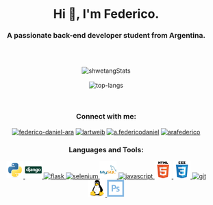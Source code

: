 <h1 align="center">Hi 👋, I'm Federico.</h1>
<h3 align="center">A passionate back-end developer student from Argentina.</h3>
<br />
<br />
<p align="center">
  <img src="https://github-readme-stats.vercel.app/api?username=lartweib&theme=dark&show_icons=true" alt="shwetangStats" />
  <br />
  <br />
  <img src="https://github-readme-stats.vercel.app/api/top-langs/?username=lartweib&layout=compact&theme=dark" alt="top-langs" />
</p>
<br />
<h3 align="center">Connect with me:</h3>
<p align="center">
<a href="https://linkedin.com/in/federico-daniel-ara" target="blank"><img align="center" src="https://raw.githubusercontent.com/rahuldkjain/github-profile-readme-generator/master/src/images/icons/Social/linked-in-alt.svg" alt="federico-daniel-ara" height="30" width="40" /></a>
<a href="https://stackoverflow.com/users/lartweib" target="blank"><img align="center" src="https://raw.githubusercontent.com/rahuldkjain/github-profile-readme-generator/master/src/images/icons/Social/stack-overflow.svg" alt="lartweib" height="30" width="40" /></a>
<a href="https://fb.com/a.federicodaniel" target="blank"><img align="center" src="https://raw.githubusercontent.com/rahuldkjain/github-profile-readme-generator/master/src/images/icons/Social/facebook.svg" alt="a.federicodaniel" height="30" width="40" /></a>
<a href="https://instagram.com/arafederico" target="blank"><img align="center" src="https://raw.githubusercontent.com/rahuldkjain/github-profile-readme-generator/master/src/images/icons/Social/instagram.svg" alt="arafederico" height="30" width="40" /></a>
</p>

<h3 align="center">Languages and Tools:</h3>
<p align="center"> 
  <a href="https://www.python.org" target="_blank"> 
  <img src="https://raw.githubusercontent.com/devicons/devicon/master/icons/python/python-original.svg" alt="python" width="40" height="40"/> </a> 
  <a href="https://www.djangoproject.com/" target="_blank"> 
  <img src="https://raw.githubusercontent.com/devicons/devicon/master/icons/django/django-original.svg" alt="django" width="40" height="40"/> </a> 
  <a href="https://flask.palletsprojects.com/" target="_blank"> 
  <img src="https://www.vectorlogo.zone/logos/pocoo_flask/pocoo_flask-icon.svg" alt="flask" width="40" height="40"/> </a> 
  <a href="https://www.selenium.dev" target="_blank"> 
  <img src="https://raw.githubusercontent.com/detain/svg-logos/780f25886640cef088af994181646db2f6b1a3f8/svg/selenium-logo.svg" alt="selenium" width="40" height="40"/> 
  
  <a href="https://www.mysql.com/" target="_blank"> 
  <img src="https://raw.githubusercontent.com/devicons/devicon/master/icons/mysql/mysql-original-wordmark.svg" alt="mysql" width="40" height="40"/> </a> 
    
  <a href="https://developer.mozilla.org/es/docs/Web/JavaScript" target="_blank"> 
  <img src="https://cdn.jsdelivr.net/gh/devicons/devicon/icons/javascript/javascript-original.svg" alt="javascript" width="40" height="40"/> </a> 
  <a href="https://www.w3.org/html/" target="_blank"> 
  <img src="https://raw.githubusercontent.com/devicons/devicon/master/icons/html5/html5-original-wordmark.svg" alt="html5" width="40" height="40"/> </a> 
  <a href="https://www.w3schools.com/css/" target="_blank"> 
  <img src="https://raw.githubusercontent.com/devicons/devicon/master/icons/css3/css3-original-wordmark.svg" alt="css3" width="40" height="40"/> </a> 
  
  <a href="https://git-scm.com/" target="_blank"> 
  <img src="https://www.vectorlogo.zone/logos/git-scm/git-scm-icon.svg" alt="git" width="40" height="40"/> </a> 
  <a href="https://www.linux.org/" target="_blank">    
  <img src="https://raw.githubusercontent.com/devicons/devicon/master/icons/linux/linux-original.svg" alt="linux" width="40" height="40"/> </a> 
   
  <a href="https://www.photoshop.com/en" target="_blank"> 
  <img src="https://raw.githubusercontent.com/devicons/devicon/master/icons/photoshop/photoshop-line.svg" alt="photoshop" width="40" height="40"/> </a> 
</a> </p>
